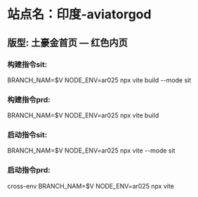 # 站点名：印度-aviatorgod

## 版型: 土豪金首页 — 红色内页

### 构建指令sit:
BRANCH_NAM=$V NODE_ENV=ar025 npx vite build --mode sit

### 构建指令prd:
BRANCH_NAM=$V NODE_ENV=ar025 npx vite build

### 启动指令sit:
BRANCH_NAM=$V NODE_ENV=ar025 npx vite --mode sit

### 启动指令prd:
cross-env BRANCH_NAM=$V NODE_ENV=ar025 npx vite